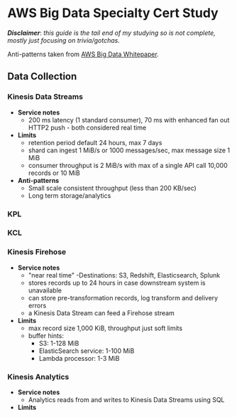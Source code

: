 # AWS Big Data Specialty Cert Study

***Disclaimer***: *this guide is the tail end of my studying so is not complete, mostly just focusing on trivia/gotchas.*

Anti-patterns taken from [AWS Big Data Whitepaper](https://d1.awsstatic.com/whitepapers/Big_Data_Analytics_Options_on_AWS.pdf).

## Data Collection

### Kinesis Data Streams
- **Service notes**
  - 200 ms latency (1 standard consumer), 70 ms with enhanced fan out HTTP2 push - both considered real time
- **Limits**
  - retention period default 24 hours, max 7 days
  - shard can ingest 1 MiB/s or 1000 messages/sec, max message size 1 MiB
  - consumer throughput is 2 MiB/s with max of a single API call 10,000 records or 10 MiB
- **Anti-patterns**
  - Small scale consistent throughput (less than 200 KB/sec)
  - Long term storage/analytics

### KPL

### KCL

### Kinesis Firehose
- **Service notes**
  - "near real time"
  -Destinations: S3, Redshift, Elasticsearch, Splunk
  - stores records up to 24 hours in case downstream system is unavailable
  - can store pre-transformation records, log transform and delivery errors
  - a Kinesis Data Stream can feed a Firehose stream
- **Limits**
  - max record size 1,000 KiB, throughput just soft limits
  - buffer hints:
    - S3: 1-128 MiB
    - ElasticSearch service: 1-100 MiB
    - Lambda processor: 1-3 MiB

### Kinesis Analytics
- **Service notes**
  - Analytics reads from and writes to Kinesis Data Streams using SQL
- **Limits**
